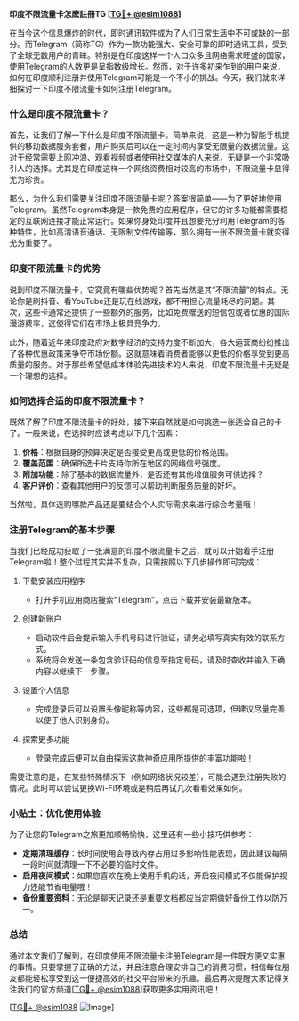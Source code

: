 **印度不限流量卡怎麽註冊TG [[TG💪+ @esim1088](https://t.me/s/esim1088)]**

在当今这个信息爆炸的时代，即时通讯软件成为了人们日常生活中不可或缺的一部分。而Telegram（简称TG）作为一款功能强大、安全可靠的即时通讯工具，受到了全球无数用户的青睐。特别是在印度这样一个人口众多且网络需求旺盛的国家，使用Telegram的人数更是呈指数级增长。然而，对于许多初来乍到的用户来说，如何在印度顺利注册并使用Telegram可能是一个不小的挑战。今天，我们就来详细探讨一下印度不限流量卡如何注册Telegram。

### 什么是印度不限流量卡？

首先，让我们了解一下什么是印度不限流量卡。简单来说，这是一种为智能手机提供的移动数据服务套餐，用户购买后可以在一定时间内享受无限量的数据流量。这对于经常需要上网冲浪、观看视频或者使用社交媒体的人来说，无疑是一个非常吸引人的选择。尤其是在印度这样一个网络资费相对较高的市场中，不限流量卡显得尤为珍贵。

那么，为什么我们需要关注印度不限流量卡呢？答案很简单——为了更好地使用Telegram。虽然Telegram本身是一款免费的应用程序，但它的许多功能都需要稳定的互联网连接才能正常运行。如果你身处印度并且想要充分利用Telegram的各种特性，比如高清语音通话、无限制文件传输等，那么拥有一张不限流量卡就变得尤为重要了。

### 印度不限流量卡的优势

说到印度不限流量卡，它究竟有哪些优势呢？首先当然是其“不限流量”的特点。无论你是刷抖音、看YouTube还是玩在线游戏，都不用担心流量耗尽的问题。其次，这些卡通常还提供了一些额外的服务，比如免费赠送的短信包或者优惠的国际漫游费率，这使得它们在市场上极具竞争力。

此外，随着近年来印度政府对数字经济的支持力度不断加大，各大运营商纷纷推出了各种优惠政策来争夺市场份额。这就意味着消费者能够以更低的价格享受到更高质量的服务。对于那些希望低成本体验先进技术的人来说，印度不限流量卡无疑是一个理想的选择。

### 如何选择合适的印度不限流量卡？

既然了解了印度不限流量卡的好处，接下来自然就是如何挑选一张适合自己的卡了。一般来说，在选择时应该考虑以下几个因素：

1. **价格**：根据自身的预算决定是否接受更高或更低的价格范围。
2. **覆盖范围**：确保所选卡片支持你所在地区的网络信号强度。
3. **附加功能**：除了基本的数据流量外，是否还有其他增值服务可供选择？
4. **客户评价**：查看其他用户的反馈可以帮助判断服务质量的好坏。

当然啦，具体选购哪款产品还是要结合个人实际需求来进行综合考量哦！

### 注册Telegram的基本步骤

当我们已经成功获取了一张满意的印度不限流量卡之后，就可以开始着手注册Telegram啦！整个过程其实并不复杂，只需按照以下几步操作即可完成：

1. 下载安装应用程序
   - 打开手机应用商店搜索“Telegram”，点击下载并安装最新版本。
   
2. 创建新账户
   - 启动软件后会提示输入手机号码进行验证，请务必填写真实有效的联系方式。
   - 系统将会发送一条包含验证码的信息至指定号码，请及时查收并输入正确内容以继续下一步骤。
   
3. 设置个人信息
   - 完成登录后可以设置头像昵称等内容，这些都是可选项，但建议尽量完善以便于他人识别身份。
   
4. 探索更多功能
   - 登录完成后便可以自由探索这款神奇应用所提供的丰富功能啦！

需要注意的是，在某些特殊情况下（例如网络状况较差），可能会遇到注册失败的情况。此时可以尝试更换Wi-Fi环境或是稍后再试几次看看效果如何。

### 小贴士：优化使用体验

为了让您的Telegram之旅更加顺畅愉快，这里还有一些小技巧供参考：

- **定期清理缓存**：长时间使用会导致内存占用过多影响性能表现，因此建议每隔一段时间就清理一下不必要的临时文件。
- **启用夜间模式**：如果您喜欢在晚上使用手机的话，开启夜间模式不仅能保护视力还能节省电量哦！
- **备份重要资料**：无论是聊天记录还是重要文档都应当定期做好备份工作以防万一。

### 总结

通过本文我们了解到，在印度使用不限流量卡注册Telegram是一件既方便又实惠的事情。只要掌握了正确的方法，并且注意合理安排自己的消费习惯，相信每位朋友都能轻松享受到这一便捷高效的社交平台带来的乐趣。最后再次提醒大家记得关注我们的官方频道[[TG💪+ @esim1088](https://t.me/s/esim1088)]获取更多实用资讯吧！

[[TG💪+ @esim1088](https://t.me/s/esim1088) ![Image](https://i.postimg.cc/4NQfJmqS/Snipaste-2025-05-13-00-14-12.png)]